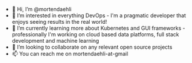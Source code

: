 - 👋 Hi, I’m @mortendaehli
- 👀 I’m interested in everything DevOps - I'm a pragmatic developer that enjoys seeing results in the real world!
- 🌱 I’m currently learning more about Kubernetes and GUI frameworks - professionally I'm working on cloud based data platforms, full stack development and machine learning
- 💞️ I’m looking to collaborate on any relevant open source projects
- 📫 You can reach me on mortendaehli-at-gmail

<!---
mortendaehli/mortendaehli is a ✨ special ✨ repository because its `README.md` (this file) appears on your GitHub profile.
You can click the Preview link to take a look at your changes.
--->
